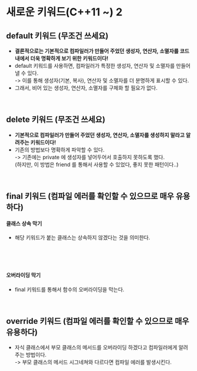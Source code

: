 # 새로운 키워드(C++11 \~) 2

## default 키워드 (무조건 쓰세요)&#x20;

* **결론적으로는 기본적으로 컴파일러가 만들어 주었던 생성자, 연산자, 소멸자를 코드 내에서 더욱 명확하게 보기 위한 키워드이다!**
* default 키워드를 사용하면, 컴파일러가 특정한 생성자, 연산자 및 소멸자를 만들어 낼 수 있다. \
  \-> 이를 통해 생성자(기본, 복사), 연산자 및 소멸자를 더 분명하게 표시할 수 있다.
* 그래서, 비어 있는 생성자, 연산자, 소멸자를 구체화 할 필요가 없다.&#x20;

<figure><img src="../../../../.gitbook/assets/스크린샷 2024-04-13 18.13.10.png" alt=""><figcaption></figcaption></figure>

## delete 키워드 (무조건 쓰세요)

* **기본적으로 컴파일러가 만들어 주었던 생성자, 연산자, 소멸자를 생성하지 말라고 알려주는 키워드이다!**
* 기존의 방법보다 명확하게 파악할 수 있다. \
  \-> 기존에는 private 에 생성자를 넣어두어서 호출하지 못하도록 했다.\
  (하지만, 이 방법은 friend 를 통해서 사용할 수 있었다, 좋지 못한 패턴이다..)&#x20;

<figure><img src="../../../../.gitbook/assets/스크린샷 2024-04-13 18.15.20.png" alt=""><figcaption></figcaption></figure>

## final 키워드 (컴파일 에러를 확인할 수 있으므로 매우 유용하다)

#### 클래스 상속 막기

* 해당 키워드가 붙는 클래스는 상속하지 않겠다는 것을 의미한다.

<figure><img src="../../../../.gitbook/assets/스크린샷 2024-04-13 18.24.01.png" alt=""><figcaption></figcaption></figure>

<figure><img src="../../../../.gitbook/assets/스크린샷 2024-04-13 18.30.10.png" alt=""><figcaption></figcaption></figure>

#### 오버라이딩 막기&#x20;

* final 키워드를 통해서 함수의 오버라이딩을 막는다.&#x20;

<figure><img src="../../../../.gitbook/assets/스크린샷 2024-04-13 18.31.08.png" alt=""><figcaption></figcaption></figure>

## override 키워드 (컴파일 에러를 확인할 수 있으므로 매우 유용하다)

* 자식 클래스에서 부모 클래스의 메서드를 오버라이딩 하겠다고 컴파일러에게 알려주는 방법이다. \
  \-> 부모 클래스의 메서드 시그네쳐와 다르다면 컴파일 에러를 발생시킨다.&#x20;

<figure><img src="../../../../.gitbook/assets/스크린샷 2024-04-13 18.39.08.png" alt=""><figcaption></figcaption></figure>
